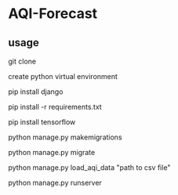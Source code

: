# AQI-Forecast
## usage

git clone 

create python virtual environment

pip install django

pip install -r requirements.txt

pip install tensorflow


python manage.py makemigrations

python manage.py migrate

python manage.py load_aqi_data "path to csv file"

python manage.py runserver



